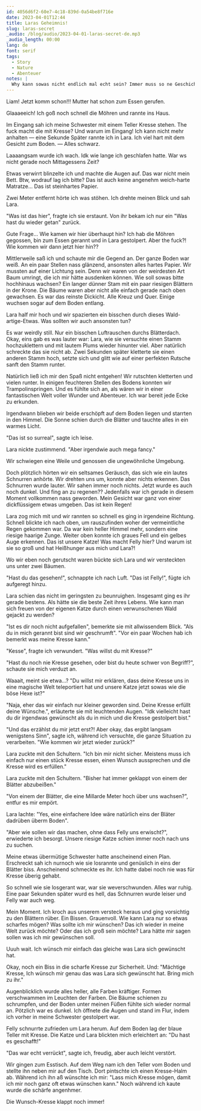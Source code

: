 ```yaml
---
id: 4056d6f2-60e7-4c18-839d-0a54be8f716e
date: 2023-04-01T12:44
title: Laras Geheimnis!
slug: laras-secret
_audio: /blog/audio/2023-04-01-laras-secret-de.mp3
_audio_length: 00:00
lang: de
font: serif
tags:
  - Story
  - Nature
  - Abenteuer
notes: |
  Why kann sowas nicht endlich mal echt sein? Immer muss so ne Geschichte als Traum enttarnt werden. Hhhhrmmmnnnneee
---
```


Liam! Jetzt komm schon!!!
Mutter hat schon zum Essen gerufen.

Glaaaeeich!
Ich goß noch schnell die Möhren und rannte ins Haus.

Im Eingang sah ich meine Schwester mit einem Teller Kresse stehen. The fuck macht die mit Kresse? Und warum im Eingang! Ich kann nicht mehr anhalten — eine Sekunde Später rannte ich in Lara.
Ich viel hart mit dem Gesicht zum Boden. — Alles schwarz.

Laaaangsam wurde ich wach. Idk wie lange ich geschlafen hatte.
War ws nicht gerade noch Mittagessens Zeit?

Etwas verwirrt blinzelte ich und machte die Augen auf.
Das war nicht mein Bett.
Btw, wodrauf lag ich bitte? Das ist auch keine angenehm weich-harte Matratze… Das ist steinhartes Papier.

Zwei Meter entfernt hörte ich was stöhen. Ich drehte meinen Blick und sah Lara.

"Was ist das hier", fragte ich sie erstaunt. Von ihr bekam ich nur ein "Was hast du wieder getan" zurück.

Gute Frage… Wie kamen wir hier überhaupt hin? Ich hab die Möhren gegossen, bin zum Essen gerannt und in Lara gestolpert.
Aber the fuck?! Wie kommen wir dann jetzt hier hin??

Mittlerweile saß ich und schaute mir die Gegend an. Der ganze Boden war weiß. An ein paar Stellen nass glänzend, ansonsten alles hartes Papier.
Wir mussten auf einer Lichtung sein. Denn wir waren von der weirdesten Art Baum umringt, die ich mir hätte ausdenken können. Wie soll sowas bitte hochhinaus wachsen?
Ein langer dünner Stam mit ein paar riesigen Blättern in der Krone. Die Bäume waren aber nicht alle einfach gerade nach oben gewachsen. Es war das reinste Dickicht. Alle Kreuz und Quer. Einige wuchsen sogar auf dem Boden entlang.

Lara half mir hoch und wir spazierten ein bisschen durch dieses Wald-artige-Etwas. Was sollten wir auch ansonsten tun?

Es war weirdly still. Nur ein bisschen Luftrauschen durchs Blätterdach.
Okay, eins gab es was lauter war: Lara, wie sie versuchte einen Stamm hochzuklettern und mit lautem Plums wieder hinunter viel. Aber natürlich schreckte das sie nicht ab. Zwei Sekunden später kletterte sie einen anderen Stamm hoch, setzte sich und glitt wie auf einer perfekten Rutsche sanft den Stamm runter.

Natürlich ließ ich mir den Spaß nicht entgehen! Wir rutschten kletterten und vielen runter. In einigen feuchteren Stellen des Bodens konnten wir Trampolinspringen. Und es fühlte sich an, als wären wir in einer fantastischen Welt voller Wunder und Abenteuer. Ich war bereit jede Ecke zu erkunden.

Irgendwann blieben wir beide erschöpft auf dem Boden liegen und starrten in den Himmel. Die Sonne schien durch die Blätter und tauchte alles in ein warmes Licht.

"Das ist so surreal", sagte ich leise.

Lara nickte zustimmend. "Aber irgendwie auch mega fancy."

Wir schwiegen eine Weile und genossen die ungewöhnliche Umgebung.

Doch plötzlich hörten wir ein seltsames Geräusch, das sich wie ein lautes Schnurren anhörte. Wir drehten uns um, konnte aber nichts erkennen. Das Schnurren wurde lauter. Wir sahen immer noch nichts. Jetzt wurde es auch noch dunkel. Und fing an zu regenen?? Jedenfalls war ich gerade in diesem Moment vollkommen nass geworden. Mein Gesicht war ganz von einer dickflüssigem etwas umgeben. Das ist kein Regen!

Lara zog mich mit und wir rannten so schnell es ging in irgendeine Richtung. Schnell blickte ich nach oben, um rauszufinden woher der vermeintliche Regen gekommen war. Da war kein heller Himmel mehr, sondern eine riesige haarige Zunge. Weiter oben konnte ich graues Fell und ein gelbes Auge erkennen. Das ist unsere Katze! Was macht Felly hier? Und warum ist sie so groß und hat Heißhunger aus mich und Lara?!

Wo wir eben noch gerutscht waren bückte sich Lara und wir versteckten uns unter zwei Bäumen.

"Hast du das gesehen!", schnappte ich nach Luft. "Das ist Felly!", fügte ich aufgeregt hinzu.

Lara schien das nicht im geringsten zu beunruighen. Insgesamt ging es ihr gerade bestens. Als hätte sie die beste Zeit ihres Lebens.
Wie kann man sich freuen von der eigenen Katze durch einen verwunschenen Wald gejackt zu werden?

"Ist es dir noch nicht aufgefallen", bemerkte sie mit allwissendem Blick. "Als du in mich gerannt bist sind wir geschrumft".
"Vor ein paar Wochen hab ich bemerkt was meine Kresse kann."

"Kesse", fragte ich verwundert. "Was willst du mit Kresse?"

"Hast du noch nie Kresse gesehen, oder bist du heute schwer von Begriff?", schaute sie mich verduzt an.

Waaait, meint sie etwa…? "Du willst mir erklären, dass deine Kresse uns in eine magische Welt teleportiert hat und unsere Katze jetzt sowas wie die böse Hexe ist?"

"Naja, eher das wir einfach nur kleiner geworden sind. Deine Kresse erfüllt deine Wünsche.", erläuterte sie mit leuchtenden Augen. "Idk vielleicht hast du dir irgendwas gewünscht als du in mich und die Kresse gestolpert bist."

"Und das erzählst du mir jetzt erst?! Aber okay, das ergibt langsam wenigstens Sinn", sagte ich, während ich versuchte, die ganze Situation zu verarbeiten. "Wie kommen wir jetzt wieder zurück?"

Lara zuckte mit den Schultern. "Ich bin mir nicht sicher. Meistens muss ich einfach nur einen stück Kresse essen, einen Wunsch aussprechen und die Kresse wird es erfüllen."

Lara zuckte mit den Schultern. "Bisher hat immer geklappt von einem der Blätter abzubeißen."

"Von einem der Blätter, die eine Millarde Meter hoch über uns wachsen?", entfur es mir empört.

Lara lachte: "Yes, eine einfachere Idee wäre natürlich eins der Bläter dadrüben überm Boden".

"Aber wie sollen wir das machen, ohne dass Felly uns erwischt?", erwiederte ich besorgt. Unsere riesige Katze schien immer noch nach uns zu suchen.

Meine etwas übermütige Schwester hatte anscheinend einen Plan.
Erschreckt sah ich nurnoch wie sie losrannte und genüslich in eins der Blätter biss. Anscheinend schmeckte es ihr. Ich hatte dabei noch nie was für Kresse überig gehabt.

So schnell wie sie losgerant war, war sie weverschwunden.
Alles war ruhig.
Eine paar Sekunden später wurd es hell, das Schnurren wurde leiser und Felly war auch weg.

Mein Moment.
Ich kroch aus unserem versteck heraus und ging vorsichtig zu den Blättern rüber.
Ein Bissen. Grauenvoll. Wie kann Lara nur so etwas scharfes mögen?
Was sollte ich mir wünschen? Das ich wieder in meine Welt zurück möchte? Oder das ich groß sein möchte? Lara hätte mir sagen sollen was ich mir gewünschen soll.

Uuuh wait. Ich wünsch mir einfach das gleiche was Lara sich gewünscht hat.

Okay, noch ein Biss in die scharfe Kresse zur Sicherheit. Und: "Mächtige Kresse, Ich wünsch mir genau das was Lara sich gewünscht hat. Bring mich zu ihr."

Augenblicklich wurde alles heller, alle Farben kräftiger. Formen verschwammen im Leuchten der Farben. Die Bäume schienen zu schrumpfen, und der Boden unter meinen Füßen fühlte sich wieder normal an. Pötzlich war es dunkel. Ich öffnete die Augen und stand im Flur, indem ich vorher in meine Schwester gestolpert war.

Felly schnurrte zufrieden um Lara herum. Auf dem Boden lag der blaue Teller mit Kresse.
Die Katze und Lara blickten mich erleichtert an: "Du hast es geschafft!"

"Das war echt verrückt", sagte ich, freudig, aber auch leicht verstört.

Wir gingen zum Esstisch. Auf dem Weg nam ich den Teller vom Boden und stellte ihn neben mir auf den Tisch. Dort pintschte ich einen Kresse-Halm ab. Während ich ihn aß wünschte ich mir: "Lass mich Kresse mögen, damit ich mir noch ganz oft etwas wünschen kann."
Noch während ich kaute wurde die schärfe angenhmer.

Die Wunsch-Kresse klappt noch immer!
